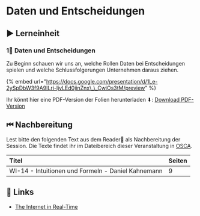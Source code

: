 # Daten und Entscheidungen

## ▶ Lerneinheit

### 1⃣ Daten und Entscheidungen

Zu Beginn schauen wir uns an, welche Rollen Daten bei Entscheidungen spielen und welche Schlussfolgerungen Unternehmen daraus ziehen.

{% embed url="https://docs.google.com/presentation/d/1Le-2ySpDbW3f9A9ILri-ljvLEd0jinZnx\_\_CwiOs3tM/preview" %}

Ihr könnt hier eine PDF-Version der Folien herunterladen ⬇: [Download PDF-Version](https://docs.google.com/presentation/d/1Le-2ySpDbW3f9A9ILri-ljvLEd0jinZnx__CwiOs3tM/export/pdf)

## ⏮ Nachbereitung

Lest bitte den folgenden Text aus dem Reader📑 als Nachbereitung der Session. Die Texte findet ihr im Dateibereich dieser Veranstaltung in [OSCA](http://osca.hs-osnabrueck.de/). 

| Titel | Seiten |
| :--- | :--- |
| WI-14 - Intuitionen und Formeln - Daniel Kahnemann | 9 |

## 🔗 Links

* [The Internet in Real-Time](https://www.betfy.co.uk/internet-realtime/)



